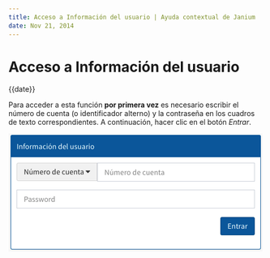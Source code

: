 ```yaml
---
title: Acceso a Información del usuario | Ayuda contextual de Janium
date: Nov 21, 2014
---
```


# Acceso a Información del usuario

{{date}}

Para acceder a esta función **por primera vez** es necesario escribir el
número de cuenta (o identificador alterno) y la contraseña en los
cuadros de texto correspondientes. A continuación, hacer clic en el
botón *Entrar*.

[<img src="Informacion_usuario0.png" alt="Informacion_usuario0" class="aligncenter size-full wp-image-1770" width="501" height="233">](Informacion_usuario0.png)

